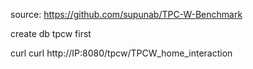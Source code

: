 
source: https://github.com/supunab/TPC-W-Benchmark

create db tpcw first

curl  curl http://IP:8080/tpcw/TPCW_home_interaction
